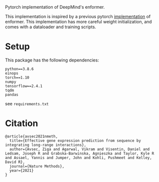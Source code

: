 Pytorch implementation of DeepMind's enformer.

This implementation is inspired by a previous pytorch [implementation](https://github.com/lucidrains/enformer-pytorch) of enformer. This implementation has more careful weight initialization, and comes with a dataloader and training scripts.


# Setup

This package has the following dependencies:

```
python==3.8.6
einops
torch==1.10
numpy
tensorflow==2.4.1
tqdm
pandas
```

see `requirements.txt`

# Citation

```
@article{avsec2021nmeth,
  title={Effective gene expression prediction from sequence by integrating long-range interactions},
  author={Avsec, Ziga and Agarwal, Vikram and Visentin, Daniel and Ledsam, Joseph R and Grabska-Barwinska, Agnieszka and Taylor, Kyle R and Assael, Yannis and Jumper, John and Kohli, Pushmeet and Kelley, David R},
  journal={Nature Methods},
  year={2021}
}
```
